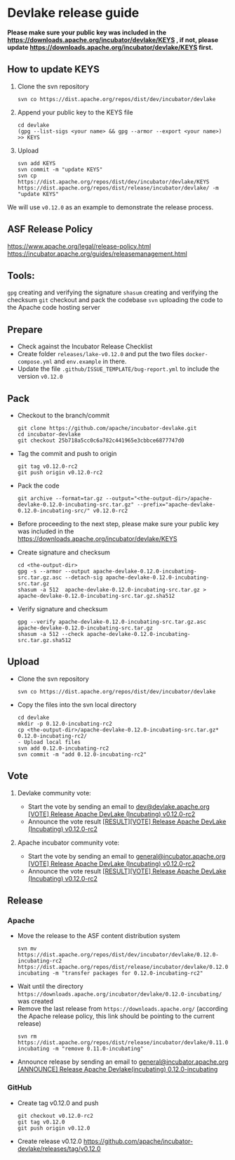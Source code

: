 # Devlake release guide

**Please make sure your public key was included in the https://downloads.apache.org/incubator/devlake/KEYS , if not, please update https://downloads.apache.org/incubator/devlake/KEYS first.**
## How to update KEYS
1. Clone the svn repository
    ```shell
    svn co https://dist.apache.org/repos/dist/dev/incubator/devlake
    ```
2. Append your public key to the KEYS file
    ```shell
    cd devlake
    (gpg --list-sigs <your name> && gpg --armor --export <your name>) >> KEYS
    ```
3. Upload
    ```shell
    svn add KEYS
    svn commit -m "update KEYS"
    svn cp https://dist.apache.org/repos/dist/dev/incubator/devlake/KEYS https://dist.apache.org/repos/dist/release/incubator/devlake/ -m "update KEYS"
    ```
We will use `v0.12.0` as an example to demonstrate the release process.

## ASF Release Policy
https://www.apache.org/legal/release-policy.html
https://incubator.apache.org/guides/releasemanagement.html

## Tools:
`gpg` creating and verifying the signature
`shasum` creating and verifying the checksum
`git` checkout  and pack the codebase
`svn` uploading the code to the Apache code hosting server

## Prepare
- Check against the Incubator Release Checklist
- Create folder `releases/lake-v0.12.0` and put the two files `docker-compose.yml` and `env.example` in there.
- Update the file `.github/ISSUE_TEMPLATE/bug-report.yml` to include the version `v0.12.0`


## Pack
- Checkout to the branch/commit
    ```shell
    git clone https://github.com/apache/incubator-devlake.git
    cd incubator-devlake
    git checkout 25b718a5cc0c6a782c441965e3cbbce6877747d0
    ```

- Tag the commit and push to origin
    ```shell
    git tag v0.12.0-rc2
    git push origin v0.12.0-rc2
    ```

- Pack the code
    ```shell
    git archive --format=tar.gz --output="<the-output-dir>/apache-devlake-0.12.0-incubating-src.tar.gz" --prefix="apache-devlake-0.12.0-incubating-src/" v0.12.0-rc2
    ```
- Before proceeding to the next step, please make sure your public key was included in the https://downloads.apache.org/incubator/devlake/KEYS
- Create signature and checksum
    ```shell
    cd <the-output-dir>
    gpg -s --armor --output apache-devlake-0.12.0-incubating-src.tar.gz.asc --detach-sig apache-devlake-0.12.0-incubating-src.tar.gz
    shasum -a 512  apache-devlake-0.12.0-incubating-src.tar.gz > apache-devlake-0.12.0-incubating-src.tar.gz.sha512
    ```
- Verify signature and checksum
    ```shell
    gpg --verify apache-devlake-0.12.0-incubating-src.tar.gz.asc apache-devlake-0.12.0-incubating-src.tar.gz
    shasum -a 512 --check apache-devlake-0.12.0-incubating-src.tar.gz.sha512
    ```
## Upload
- Clone the svn repository
    ```shell
    svn co https://dist.apache.org/repos/dist/dev/incubator/devlake
    ```
- Copy the files into the svn local directory
    ```shell
    cd devlake
    mkdir -p 0.12.0-incubating-rc2
    cp <the-output-dir>/apache-devlake-0.12.0-incubating-src.tar.gz* 0.12.0-incubating-rc2/
    - Upload local files
    svn add 0.12.0-incubating-rc2
    svn commit -m "add 0.12.0-incubating-rc2"
    ```
## Vote
1. Devlake community vote:
   - Start the vote by sending an email to <dev@devlake.apache.org>
     [[VOTE] Release Apache DevLake (Incubating) v0.12.0-rc2](https://lists.apache.org/thread/yxy3kokhhhxlkxcr4op0pwslts7d8tcy)
   - Announce the vote result
     [[RESULT][VOTE] Release Apache DevLake (Incubating) v0.12.0-rc2](https://lists.apache.org/thread/qr3fj42tmryztt919jsy5q8hbpmcztky)

2. Apache incubator community vote:
   - Start the vote by sending an email to general@incubator.apache.org
     [[VOTE] Release Apache DevLake (Incubating) v0.12.0-rc2](https://lists.apache.org/thread/0bjroykzcyoj7pnjt7gjh1v3yofm901o)
   - Announce the vote result
     [[RESULT][VOTE] Release Apache DevLake (Incubating) v0.12.0-rc2](https://lists.apache.org/thread/y2pqg0c2hhgp0pcqolv19s27db190xsh)

## Release
### Apache
- Move the release to the ASF content distribution system
    ```shell
    svn mv https://dist.apache.org/repos/dist/dev/incubator/devlake/0.12.0-incubating-rc2 https://dist.apache.org/repos/dist/release/incubator/devlake/0.12.0-incubating -m "transfer packages for 0.12.0-incubating-rc2"
    ```
- Wait until the directory `https://downloads.apache.org/incubator/devlake/0.12.0-incubating/`  was created
- Remove the last release from `https://downloads.apache.org/` (according the Apache release policy, this link should be pointing to the current release)
    ```shell
    svn rm https://dist.apache.org/repos/dist/release/incubator/devlake/0.11.0-incubating -m "remove 0.11.0-incubating"
    ```
- Announce release by sending an email to general@incubator.apache.org
   [[ANNOUNCE] Release Apache Devlake(incubating) 0.12.0-incubating](https://lists.apache.org/thread/7h6og1y6nhh4xr4r6rqbnswjoj3msxjk)
### GitHub
- Create tag v0.12.0 and push
    ```shell
    git checkout v0.12.0-rc2
    git tag v0.12.0
    git push origin v0.12.0
    ```
- Create release v0.12.0 https://github.com/apache/incubator-devlake/releases/tag/v0.12.0
